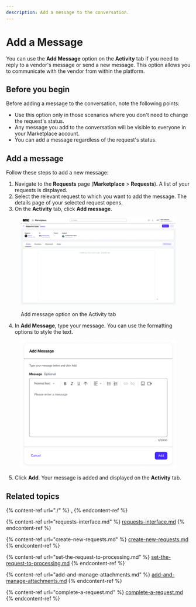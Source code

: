 ```yaml
---
description: Add a message to the conversation.
---
```


# Add a Message

You can use the **Add Message** option on the **Activity** tab if you need to reply to a vendor's message or send a new message. This option allows you to communicate with the vendor from within the platform.

## Before you begin

Before adding a message to the conversation, note the following points:

* Use this option only in those scenarios where you don't need to change the request's status.&#x20;
* Any message you add to the conversation will be visible to everyone in your Marketplace account. &#x20;
* You can add a message regardless of the request's status.

## Add a message

Follow these steps to add a new message:&#x20;

1. Navigate to the **Requests** page (**Marketplace** > **Requests**). A list of your requests is displayed.
2. Select the relevant request to which you want to add the message. The details page of your selected request opens.
3. On the **Activity** tab, click **Add message**.&#x20;

<figure><img src="../../../.gitbook/assets/image (396).png" alt=""><figcaption><p>Add message option on the Activity tab</p></figcaption></figure>

4. In **Add Message**, type your message. You can use the formatting options to style the text.

<figure><img src="../../../.gitbook/assets/image (397).png" alt="" width="563"><figcaption></figcaption></figure>

5. Click **Add**. Your message is added and displayed on the **Activity** tab.

## Related topics

{% content-ref url="./" %}
[.](./)
{% endcontent-ref %}

{% content-ref url="requests-interface.md" %}
[requests-interface.md](requests-interface.md)
{% endcontent-ref %}

{% content-ref url="create-new-requests.md" %}
[create-new-requests.md](create-new-requests.md)
{% endcontent-ref %}

{% content-ref url="set-the-request-to-processing.md" %}
[set-the-request-to-processing.md](set-the-request-to-processing.md)
{% endcontent-ref %}

{% content-ref url="add-and-manage-attachments.md" %}
[add-and-manage-attachments.md](add-and-manage-attachments.md)
{% endcontent-ref %}

{% content-ref url="complete-a-request.md" %}
[complete-a-request.md](complete-a-request.md)
{% endcontent-ref %}
